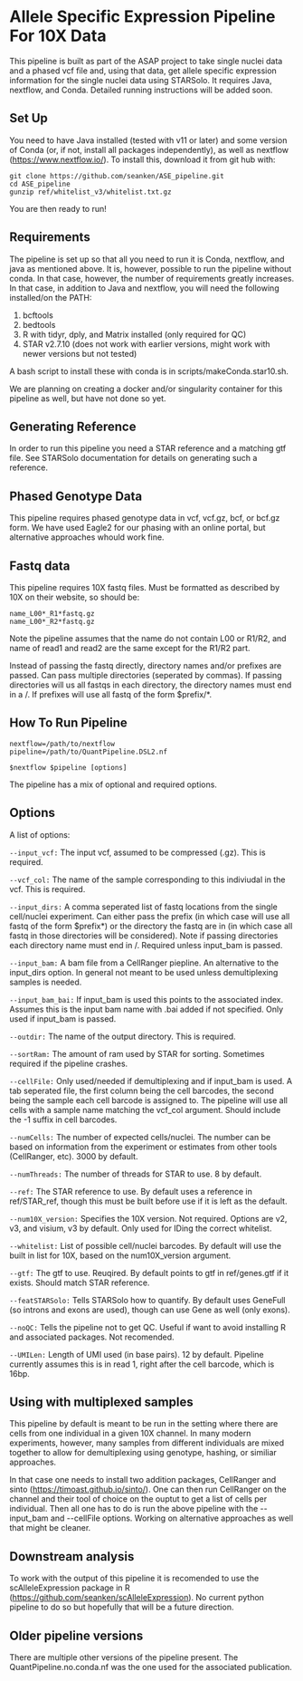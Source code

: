 # Allele Specific Expression Pipeline For 10X Data

This pipeline is built as part of the ASAP project to take single nuclei data and a phased vcf file and, using that data, get allele specific expression information for the single nuclei data using STARSolo. It requires Java, nextflow, and Conda. Detailed running instructions will be added soon.


## Set Up

You need to have Java installed (tested with v11 or later) and some version of Conda (or, if not, install all packages independently), as well as nextflow (https://www.nextflow.io/). To install this, download it from git hub with:
```
git clone https://github.com/seanken/ASE_pipeline.git
cd ASE_pipeline
gunzip ref/whitelist_v3/whitelist.txt.gz
```


You are then ready to run!

## Requirements

The pipeline is set up so that all you need to run it is Conda, nextflow, and java as mentioned above. It is, however, possible to run the pipeline without conda. In that case, however, the number of requirements greatly increases. In that case, in addition to Java and nextflow, you will need the following installed/on the PATH:
1) bcftools
2) bedtools
3) R with tidyr, dply, and Matrix installed (only required for QC)
4) STAR v2.7.10 (does not work with earlier versions, might work with newer versions but not tested)

A bash script to install these with conda is in scripts/makeConda.star10.sh. 

We are planning on creating a docker and/or singularity container for this pipeline as well, but have not done so yet.


## Generating Reference

In order to run this pipeline you need a STAR reference and a matching gtf file. See STARSolo documentation for details on generating such a reference.

## Phased Genotype Data

This pipeline requires phased genotype data in vcf, vcf.gz, bcf, or bcf.gz form. We have used Eagle2 for our phasing with an online portal, but alternative approaches whould work fine.

## Fastq data

This pipeline requires 10X fastq files. Must be formatted as described by 10X on their website, so should be:

```
name_L00*_R1*fastq.gz
name_L00*_R2*fastq.gz
```

Note the pipeline assumes that the name do not contain L00 or R1/R2, and name of read1 and read2 are the same except for the R1/R2 part.

Instead of passing the fastq directly, directory names and/or prefixes are passed. Can pass multiple directories (seperated by commas). If passing directories will us all fastqs in each directory, the directory names must end in a /. If prefixes will use all fastq of the form $prefix/*. 

## How To Run Pipeline

```
nextflow=/path/to/nextflow
pipeline=/path/to/QuantPipeline.DSL2.nf

$nextflow $pipeline [options]
```

The pipeline has a mix of optional and required options.

## Options

A list of options:

`--input_vcf:` The input vcf, assumed to be compressed (.gz). This is required.

`--vcf_col:` The name of the sample corresponding to this indiviudal in the vcf. This is required.

`--input_dirs:` A comma seperated list of fastq locations from the single cell/nuclei experiment. Can either pass the prefix (in which case will use all fastq of the form $prefix*) or the directory the fastq are in (in which case all fastq in those directories will be considered). Note if passing directories each directory name must end in /. Required unless input_bam is passed.

`--input_bam:` A bam file from a CellRanger piepline. An alternative to the input_dirs option. In general not meant to be used unless demultiplexing samples is needed.

`--input_bam_bai:` If input_bam is used this points to the associated index. Assumes this is the input bam name with .bai added if not specified. Only used if input_bam is passed.

`--outdir:` The name of the output directory. This is required.

`--sortRam:` The amount of ram used by STAR for sorting. Sometimes required if the pipeline crashes.

`--cellFile:` Only used/needed if demultiplexing and if input_bam is used. A tab seperated file, the first column being the cell barcodes, the second being the sample each cell barcode is assigned to. The pipeline will use all cells with a sample name matching the vcf_col argument. Should include the -1 suffix in cell barcodes. 

`--numCells:` The number of expected cells/nuclei. The number can be based on information from the experiment or estimates from other tools (CellRanger, etc). 3000 by default.

`--numThreads:` The number of threads for STAR to use. 8 by default.

`--ref:` The STAR reference to use. By default uses a reference in ref/STAR_ref, though this must be built before use if it is left as the default.

`--num10X_version:` Specifies the 10X version. Not required. Options are v2, v3, and visium, v3 by default. Only used for IDing the correct whitelist.

`--whitelist:` List of possible cell/nuclei barcodes. By default will use the built in list for 10X, based on the num10X_version argument. 

`--gtf:` The gtf to use. Reuqired. By default points to gtf in ref/genes.gtf if it exists. Should match STAR reference.

`--featSTARSolo:` Tells STARSolo how to quantify. By default uses GeneFull (so introns and exons are used), though can use Gene as well (only exons).

`--noQC:` Tells the pipeline not to get QC. Useful if want to avoid installing R and associated packages. Not recomended. 

`--UMILen:` Length of UMI used (in base pairs). 12 by default. Pipeline currently assumes this is in read 1, right after the cell barcode, which is 16bp.

## Using with multiplexed samples

This pipeline by default is meant to be run in the setting where there are cells from one individual in a given 10X channel. In many modern experiments, however, many samples from different individuals are mixed together to allow for demultiplexing using genotype, hashing, or similiar approaches. 

In that case one needs to install two addition packages, CellRanger and sinto (https://timoast.github.io/sinto/). One can then run CellRanger on the channel and their tool of choice on the ouptut to get a list of cells per individual. Then all one has to do is run the above pipeline with the --input_bam and --cellFile options. Working on alternative approaches as well that might be cleaner. 

## Downstream analysis

To work with the output of this pipeline it is recomended to use the scAlleleExpression package in R (https://github.com/seanken/scAlleleExpression). No current python pipeline to do so but hopefully that will be a future direction.

## Older pipeline versions

There are multiple other versions of the pipeline present. The QuantPipeline.no.conda.nf was the one used for the associated publication. 

